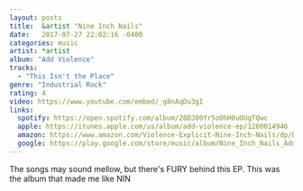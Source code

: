 ```yaml
---
layout: posts
title:  &artist "Nine Inch Nails"
date:   2017-07-27 22:02:16 -0400
categories: music
artist: *artist
album: "Add Violence"
tracks:
  - "This Isn't the Place"
genre: "Industrial Rock"
rating: 4
video: https://www.youtube.com/embed/_g8nAqDu3gI
links:
  spotify: https://open.spotify.com/album/28DJ00Yr5oOhH0uOUgTQwc
  apple: https://itunes.apple.com/us/album/add-violence-ep/1260014946
  amazon: https://www.amazon.com/Violence-Explicit-Nine-Inch-Nails/dp/B0743LNSXN/
  google: https://play.google.com/store/music/album/Nine_Inch_Nails_Add_Violence?id=Btoiajslwe75ynlk4ajhyo5dnpa&hl=en
---
```


The songs may sound mellow, but there's FURY behind this EP.  This was the album that made me like NIN


